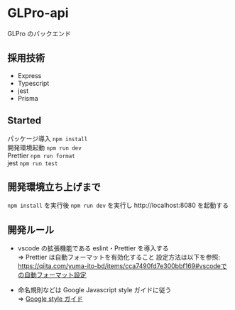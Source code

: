 # GLPro-api

GLPro のバックエンド

## 採用技術

- Express
- Typescript
- jest
- Prisma

## Started

パッケージ導入 `npm install`<br>
開発環境起動 `npm run dev`<br>
Prettier `npm run format`<br>
jest `npm run test`<br>

## 開発環境立ち上げまで

`npm install` を実行後
`npm run dev` を実行し http://localhost:8080 を起動する

## 開発ルール

- vscode の拡張機能である eslint・Prettier を導入する<br>
  => Prettier は自動フォーマットを有効化すること
  設定方法は以下を参照: https://qiita.com/yuma-ito-bd/items/cca7490fd7e300bbf169#vscodeでの自動フォーマット設定

- 命名規則などは Google Javascript style ガイドに従う<br>
  => [Google style ガイド](https://w.atwiki.jp/aias-jsstyleguide2/pages/1.html)
